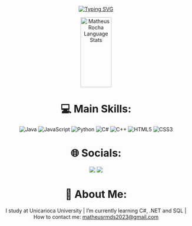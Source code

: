 <div align = "center">
  
[![Typing SVG](https://readme-typing-svg.herokuapp.com/?color=89cff0&size=35&center=true&vCenter=true&width=1000&lines=My+name+is+Matheus+R.M.+de+Souza;I'm+21+years+old;I'm+from+Brazil,+RJ)](https://git.io/typing-svg)
  
  
  <img width="41%" height="190px" src="https://github-readme-stats.vercel.app/api/top-langs/?username=matheus-rmds&layout=compact&hide_border=true&title_color=89cff0&text_color=ffffff&bg_color=0d1117" alt="Matheus Rocha Language Stats" />


  <h1>💻 Main Skills:</h1>


![Java](https://img.shields.io/badge/java-%23ED8B00.svg?style=for-the-badge&logo=java&logoColor=white)
![JavaScript](https://img.shields.io/badge/javascript-%23323330.svg?style=for-the-badge&logo=javascript&logoColor=%23F7DF1E)
![Python](https://img.shields.io/badge/python-3670A0?style=for-the-badge&logo=python&logoColor=ffdd54)
![C#](https://img.shields.io/badge/c%23-%23239120.svg?style=for-the-badge&logo=c-sharp&logoColor=white)
![C++](https://img.shields.io/badge/c++-%2300599C.svg?style=for-the-badge&logo=c%2B%2B&logoColor=white)
![HTML5](https://img.shields.io/badge/html5-%23E34F26.svg?style=for-the-badge&logo=html5&logoColor=white)
![CSS3](https://img.shields.io/badge/css3-%231572B6.svg?style=for-the-badge&logo=css3&logoColor=white)
  
  <h1>🌐 Socials:</h1>
 
<a href="https://instagram.com/szmathsz?igshid=ZDdkNTZiNTM=" target="_blank"><img src="https://img.shields.io/badge/-Instagram-%23E4405F?style=for-the-badge&logo=instagram&logoColor=white" target="_blank"></a>
 <a href="https://www.linkedin.com/mwlite/in/matheus-rocha-martins-de-souza-5a5170240" target="_blank"><img src="https://img.shields.io/badge/-LinkedIn-%230077B5?style=for-the-badge&logo=linkedin&logoColor=white" target="_blank"></a>  
 
 # 💫 About Me:
I study at Unicarioca University | I’m currently learning C#, .NET and SQL | How to contact me: matheusrmds2023@gmail.com

<!-- Proudly created with GPRM ( https://gprm.itsvg.in ) -->
